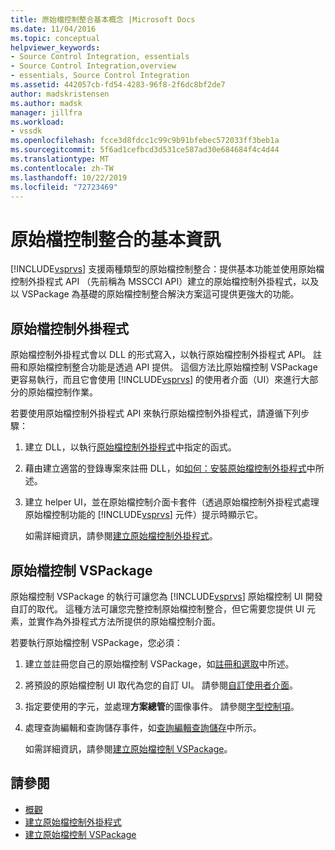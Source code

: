 ```yaml
---
title: 原始檔控制整合基本概念 |Microsoft Docs
ms.date: 11/04/2016
ms.topic: conceptual
helpviewer_keywords:
- Source Control Integration, essentials
- Source Control Integration,overview
- essentials, Source Control Integration
ms.assetid: 442057cb-fd54-4283-96f8-2f6dc8bf2de7
author: madskristensen
ms.author: madsk
manager: jillfra
ms.workload:
- vssdk
ms.openlocfilehash: fcce3d8fdcc1c99c9b91bfebec572033ff3beb1a
ms.sourcegitcommit: 5f6ad1cefbcd3d531ce587ad30e684684f4c4d44
ms.translationtype: MT
ms.contentlocale: zh-TW
ms.lasthandoff: 10/22/2019
ms.locfileid: "72723469"
---
```

# <a name="source-control-integration-essentials"></a>原始檔控制整合的基本資訊
[!INCLUDE[vsprvs](../../code-quality/includes/vsprvs_md.md)] 支援兩種類型的原始檔控制整合：提供基本功能並使用原始檔控制外掛程式 API （先前稱為 MSSCCI API）建立的原始檔控制外掛程式，以及以 VSPackage 為基礎的原始檔控制整合解決方案這可提供更強大的功能。

## <a name="source-control-plug-in"></a>原始檔控制外掛程式
 原始檔控制外掛程式會以 DLL 的形式寫入，以執行原始檔控制外掛程式 API。 註冊和原始檔控制整合功能是透過 API 提供。 這個方法比原始檔控制 VSPackage 更容易執行，而且它會使用 [!INCLUDE[vsprvs](../../code-quality/includes/vsprvs_md.md)] 的使用者介面（UI）來進行大部分的原始檔控制作業。

 若要使用原始檔控制外掛程式 API 來執行原始檔控制外掛程式，請遵循下列步驟：

1. 建立 DLL，以執行[原始檔控制外掛程式](../../extensibility/source-control-plug-ins.md)中指定的函式。

2. 藉由建立適當的登錄專案來註冊 DLL，如[如何：安裝原始檔控制外掛程式](../../extensibility/internals/how-to-install-a-source-control-plug-in.md)中所述。

3. 建立 helper UI，並在原始檔控制介面卡套件（透過原始檔控制外掛程式處理原始檔控制功能的 [!INCLUDE[vsprvs](../../code-quality/includes/vsprvs_md.md)] 元件）提示時顯示它。

   如需詳細資訊，請參閱[建立原始檔控制外掛程式](../../extensibility/internals/creating-a-source-control-plug-in.md)。

## <a name="source-control-vspackage"></a>原始檔控制 VSPackage
 原始檔控制 VSPackage 的執行可讓您為 [!INCLUDE[vsprvs](../../code-quality/includes/vsprvs_md.md)] 原始檔控制 UI 開發自訂的取代。 這種方法可讓您完整控制原始檔控制整合，但它需要您提供 UI 元素，並實作為外掛程式方法所提供的原始檔控制介面。

 若要執行原始檔控制 VSPackage，您必須：

1. 建立並註冊您自己的原始檔控制 VSPackage，如[註冊和選取](../../extensibility/internals/registration-and-selection-source-control-vspackage.md)中所述。

2. 將預設的原始檔控制 UI 取代為您的自訂 UI。 請參閱[自訂使用者介面](../../extensibility/internals/custom-user-interface-source-control-vspackage.md)。

3. 指定要使用的字元，並處理**方案總管**的圖像事件。 請參閱[字型控制項](../../extensibility/internals/glyph-control-source-control-vspackage.md)。

4. 處理查詢編輯和查詢儲存事件，如[查詢編輯查詢儲存](../../extensibility/internals/query-edit-query-save-source-control-vspackage.md)中所示。

   如需詳細資訊，請參閱[建立原始檔控制 VSPackage](../../extensibility/internals/creating-a-source-control-vspackage.md)。

## <a name="see-also"></a>請參閱
- [概觀](../../extensibility/internals/source-control-integration-overview.md)
- [建立原始檔控制外掛程式](../../extensibility/internals/creating-a-source-control-plug-in.md)
- [建立原始檔控制 VSPackage](../../extensibility/internals/creating-a-source-control-vspackage.md)